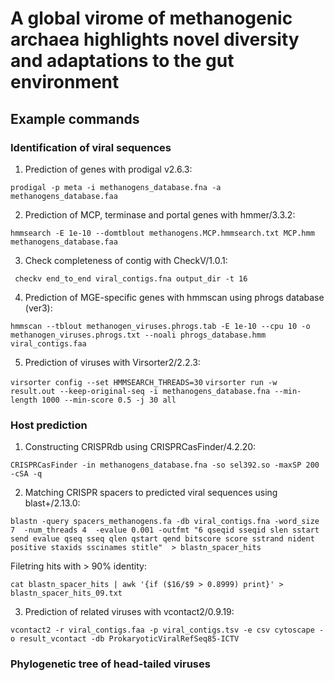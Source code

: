 # A global virome of methanogenic archaea highlights novel diversity and adaptations to the gut environment
## Example commands

### Identification of viral sequences
1) Prediction of genes with prodigal v2.6.3:

```prodigal -p meta -i methanogens_database.fna -a methanogens_database.faa```

2) Prediction of MCP, terminase and portal genes with hmmer/3.3.2:

```hmmsearch -E 1e-10 --domtblout methanogens.MCP.hmmsearch.txt MCP.hmm methanogens_database.faa```

3) Check completeness of contig with CheckV/1.0.1:

``` checkv end_to_end viral_contigs.fna output_dir -t 16```

4) Prediction of MGE-specific genes with hmmscan using phrogs database (ver3):

```hmmscan --tblout methanogen_viruses.phrogs.tab -E 1e-10 --cpu 10 -o methanogen_viruses.phrogs.txt --noali phrogs_database.hmm viral_contigs.faa```

5) Prediction of viruses with Virsorter2/2.2.3:

```virsorter config --set HMMSEARCH_THREADS=30```
```virsorter run -w result.out --keep-original-seq -i methanogens_database.fna --min-length 1000 --min-score 0.5 -j 30 all```

### Host prediction
1) Constructing CRISPRdb using CRISPRCasFinder/4.2.20:

```CRISPRCasFinder -in methanogens_database.fna -so sel392.so -maxSP 200 -cSA -q```

2) Matching CRISPR spacers to predicted viral sequences using blast+/2.13.0:

```blastn -query spacers_methanogens.fa -db viral_contigs.fna -word_size 7  -num_threads 4  -evalue 0.001 -outfmt "6 qseqid sseqid slen sstart send evalue qseq sseq qlen qstart qend bitscore score sstrand nident positive staxids sscinames stitle"  > blastn_spacer_hits```

   Filetring hits with > 90% identity:

```cat blastn_spacer_hits | awk '{if ($16/$9 > 0.8999) print}' > blastn_spacer_hits_09.txt```

3) Prediction of related viruses with vcontact2/0.9.19:

```vcontact2 -r viral_contigs.faa -p viral_contigs.tsv -e csv cytoscape -o result_vcontact -db ProkaryoticViralRefSeq85-ICTV```

### Phylogenetic tree of head-tailed viruses

